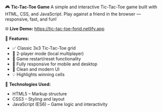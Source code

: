 🎮 **Tic-Tac-Toe Game**
A simple and interactive Tic-Tac-Toe game built with HTML, CSS, and JavaScript. Play against a friend in the browser — responsive, fast, and fun!

🌐 **Live Demo:** https://tic-tac-toe-forid.netlify.app

🧠 **Features:**
* ✅ Classic 3x3 Tic-Tac-Toe grid
* 👥 2-player mode (local multiplayer)
* 🔄 Game restart/reset functionality
* 📱 Fully responsive for mobile and desktop
* 🎨 Clean and modern UI
* 💡 Highlights winning cells

🚀 **Technologies Used:**
* HTML5 – Markup structure
* CSS3 – Styling and layout
* JavaScript (ES6) – Game logic and interactivity
